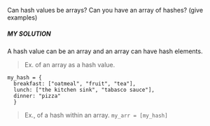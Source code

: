 Can hash values be arrays? Can you have an array of hashes? (give examples)

##### MY SOLUTION
A hash value can be an array and an array can have hash elements.
> Ex. of an array as a hash value.
```
my_hash = {
  breakfast: ["oatmeal", "fruit", "tea"],
  lunch: ["the kitchen sink", "tabasco sauce"],
  dinner: "pizza"
  }
```

> Ex., of a hash within an array.
`my_arr = [my_hash]`
